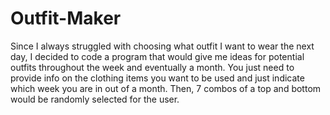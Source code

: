 # Outfit-Maker
Since I always struggled with choosing what outfit I want to wear the next day, I decided to code a program that would give me ideas for potential outfits throughout the week and eventually a month. You just need to provide info on the clothing items you want to be used and just indicate which week you are in out of a month. Then, 7 combos of a top and bottom would be randomly selected for the user.  
